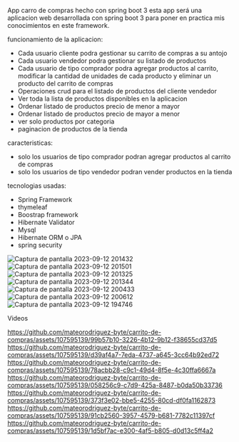 App carro de compras hecho con spring boot 3
esta app será una aplicacion web desarrollada con spring boot 3
para poner en practica mis conocimientos en este framework.



funcionamiento de la aplicacion:
- Cada usuario cliente podra gestionar su carrito de compras  a su antojo
- Cada usuario vendedor podra gestionar su listado de productos
- Cada usuario de tipo comprador podra agregar productos al carrito, modificar la cantidad de unidades de cada producto y eliminar un producto del carrito de compras 
- Operaciones crud para el listado de productos del cliente vendedor
- Ver toda la lista de productos disponibles en la aplicacion
- Ordenar listado de productos precio de menor a mayor
- Ordenar listado de productos precio de mayor a  menor
- ver solo productos por categoria
- paginacion de productos de la tienda



caracteristicas:
- solo los usuarios de tipo comprador podran agregar productos al carrito de compras
- solo los usuarios de tipo vendedor podran vender productos en la tienda


tecnologias usadas:
- Spring Framework
- thymeleaf
- Boostrap framework
- Hibernate Validator
- Mysql
- Hibernate ORM o JPA
- spring security


![Captura de pantalla 2023-09-12 201432](https://github.com/mateorodriguez-byte/carrito-de-compras/assets/107595139/95894e34-0b56-4183-814e-ec319e97a274)
![Captura de pantalla 2023-09-12 201501](https://github.com/mateorodriguez-byte/carrito-de-compras/assets/107595139/e390f490-6cb5-4040-a5ac-7267f4420b1e)
![Captura de pantalla 2023-09-12 201325](https://github.com/mateorodriguez-byte/carrito-de-compras/assets/107595139/ad7169cc-2f48-49be-8c4f-12438c301f22)
![Captura de pantalla 2023-09-12 201344](https://github.com/mateorodriguez-byte/carrito-de-compras/assets/107595139/47f0e296-83aa-4a95-9cc3-0b5996ed9e58)
![Captura de pantalla 2023-09-12 200433](https://github.com/mateorodriguez-byte/carrito-de-compras/assets/107595139/df55e586-25b7-4adf-94ce-ef7abc1cebea)
![Captura de pantalla 2023-09-12 200612](https://github.com/mateorodriguez-byte/carrito-de-compras/assets/107595139/b01dddb2-d3c6-4cfe-b635-20a11a9a8156)
![Captura de pantalla 2023-09-12 194746](https://github.com/mateorodriguez-byte/carrito-de-compras/assets/107595139/b456ab5b-f146-4d4b-9a28-ceb97f9f46db)


Videos

https://github.com/mateorodriguez-byte/carrito-de-compras/assets/107595139/99b57b10-3226-4b12-9b12-f38655cd37d5
https://github.com/mateorodriguez-byte/carrito-de-compras/assets/107595139/d39af4a7-7eda-4737-a645-3cc64b92ed72
https://github.com/mateorodriguez-byte/carrito-de-compras/assets/107595139/78acbb28-c9c1-49d4-8f5e-4c30ffa6667a
https://github.com/mateorodriguez-byte/carrito-de-compras/assets/107595139/058256c9-c7d9-425a-8487-b0da50b33736
https://github.com/mateorodriguez-byte/carrito-de-compras/assets/107595139/373f3e02-bbe5-4255-80cd-df0fa1162873
https://github.com/mateorodriguez-byte/carrito-de-compras/assets/107595139/91cb2560-3957-4579-b681-7782c11397cf
https://github.com/mateorodriguez-byte/carrito-de-compras/assets/107595139/1d5bf7ac-e300-4af5-b805-d0d13c5ff4a2


